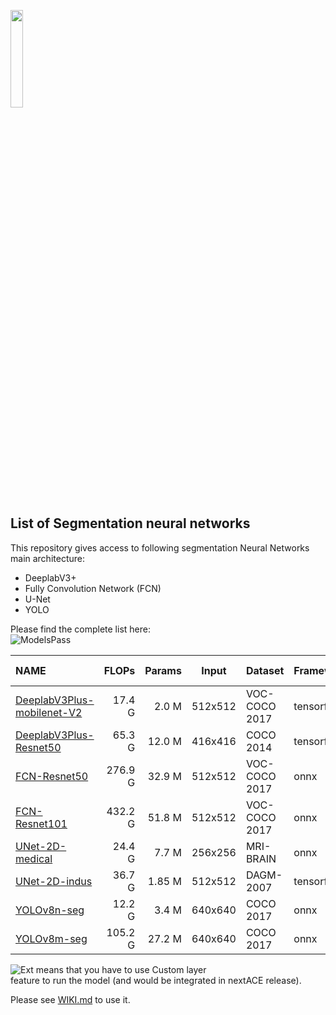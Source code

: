 <img width="20%" src="../../utils/materials/kalray_logo.png"></a>

## List of Segmentation neural networks
This repository gives access to following segmentation Neural Networks main architecture:
* DeeplabV3+
* Fully Convolution Network (FCN)
* U-Net
* YOLO

Please find the complete list here: </br>
![ModelsPass](https://img.shields.io/badge/ACE5.3-8%20pass-g)

| NAME                                                      |   FLOPs | Params |  Input  | Dataset       | Framework   | ACE status                                          |
|:----------------------------------------------------------|--------:|-------:|:-------:|:--------------|:------------|:----------------------------------------------------|
| [DeeplabV3Plus-mobilenet-V2](./deeplabv3plus-mobilenetv2) |  17.4 G |  2.0 M | 512x512 | VOC-COCO 2017 | tensorflow1 | ![Pass](https://img.shields.io/badge/ACE5.3-pass-g) |
| [DeeplabV3Plus-Resnet50](./deeplabv3plus-resnet50)        |  65.3 G | 12.0 M | 416x416 | COCO 2014     | tensorflow1 | ![Pass](https://img.shields.io/badge/ACE5.3-pass-g) |
| [FCN-Resnet50](./fcn_resnet50)                            | 276.9 G | 32.9 M | 512x512 | VOC-COCO 2017 | onnx        | ![Pass](https://img.shields.io/badge/ACE5.3-pass-g) |
| [FCN-Resnet101](./fcn_resnet101)                          | 432.2 G | 51.8 M | 512x512 | VOC-COCO 2017 | onnx        | ![Pass](https://img.shields.io/badge/ACE5.3-pass-g) |
| [UNet-2D-medical](./unet2d-tiny-med)                      |  24.4 G |  7.7 M | 256x256 | MRI-BRAIN     | onnx        | ![Pass](https://img.shields.io/badge/ACE5.3-pass-g) |
| [UNet-2D-indus](./unet2d-tiny-ind)                        |  36.7 G | 1.85 M | 512x512 | DAGM-2007     | tensorflow1 | ![Pass](https://img.shields.io/badge/ACE5.3-pass-g) |
| [YOLOv8n-seg](./yolov8n-seg)                              |  12.2 G |  3.4 M | 640x640 | COCO 2017     | onnx        | ![Pass](https://img.shields.io/badge/ACE5.3-pass-g) |
| [YOLOv8m-seg](./yolov8m-seg)                              | 105.2 G | 27.2 M | 640x640 | COCO 2017     | onnx        | ![Pass](https://img.shields.io/badge/ACE5.3-pass-g) |

![Ext](https://img.shields.io/badge/ACE5.3-ext-yellow) means that you have to use Custom layer \
feature to run the model (and would be integrated in nextACE release).

Please see [WIKI.md](../../WIKI.md) to use it.

